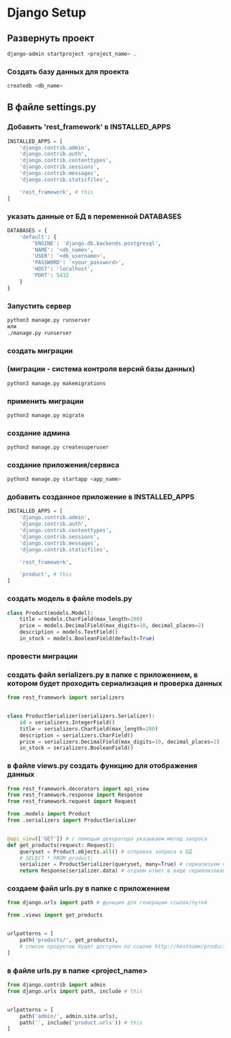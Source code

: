 # Django Setup

## Развернуть проект

```bash
django-admin startproject <project_name> .
```

### Создать базу данных для проекта

```bash
createdb <db_name>
```

## В файле settings.py

### Добавить 'rest_framework' в INSTALLED_APPS

```python
INSTALLED_APPS = [
    'django.contrib.admin',
    'django.contrib.auth',
    'django.contrib.contenttypes',
    'django.contrib.sessions',
    'django.contrib.messages',
    'django.contrib.staticfiles',

    'rest_framework', # this
]
```

### указать данные от БД в переменной DATABASES

```python
DATABASES = {
    'default': {
        'ENGINE': 'django.db.backends.postgresql',
        'NAME': '<db_name>',
        'USER': '<db_username>',
        'PASSWORD': '<your_password>',
        'HOST': 'localhost',
        'PORT': 5432
    }
}
```

### Запустить сервер

```bash
python3 manage.py runserver
или
./manage.py runserver
```

### создать миграции

### (миграции - система контроля версий базы данных)

```bash
python3 manage.py makemigrations
```

### применить миграции

```bash
python3 manage.py migrate
```

### создание админа

```bash
python3 manage.py createsuperuser
```

### создание приложения/сервиса

```bash
python3 manage.py startapp <app_name>
```

### добавить созданное приложение в INSTALLED_APPS

```python
INSTALLED_APPS = [
    'django.contrib.admin',
    'django.contrib.auth',
    'django.contrib.contenttypes',
    'django.contrib.sessions',
    'django.contrib.messages',
    'django.contrib.staticfiles',

    'rest_framework',

    'product', # this
]
```

### создать модель в файле models.py

```python
class Product(models.Model):
    title = models.CharField(max_length=200)
    price = models.DecimalField(max_digits=10, decimal_places=2)
    description = models.TextField()
    in_stock = models.BooleanField(default=True)
```

### провести миграции

### создать файл serializers.py в папке с приложением, в котором будет проходить сериализация и проверка данных

```python
from rest_framework import serializers


class ProductSerializer(serializers.Serializer):
    id = serializers.IntegerField()
    title = serializers.CharField(max_length=200)
    description = serializers.CharField()
    price = serializers.DecimalField(max_digits=10, decimal_places=2)
    in_stock = serializers.BooleanField()
```

### в файле views.py создать функцию для отображения данных

```python
from rest_framework.decorators import api_view
from rest_framework.response import Response
from rest_framework.request import Request

from .models import Product
from .serializers import ProductSerializer


@api_view(['GET']) # с помощью декоратора указываем метод запроса
def get_products(request: Request): 
    queryset = Product.objects.all() # отправка запроса в БД
    # SELECT * FROM product;
    serializer = ProductSerializer(queryset, many=True) # сериализуем полученные данные.
    return Response(serializer.data) # отдаем ответ в виде сериализованных данных
```

### создаем файл urls.py в папке с приложением

```python
from django.urls import path # функция для генерации ссылок/путей

from .views import get_products 


urlpatterns = [
    path('products/', get_products), 
    # список продуктов будет доступен по ссылке http://hostname/products/
]
```

### в файле urls.py в папке <project_name>

```python
from django.contrib import admin
from django.urls import path, include # this


urlpatterns = [
    path('admin/', admin.site.urls),
    path('', include('product.urls')) # this
]
```
